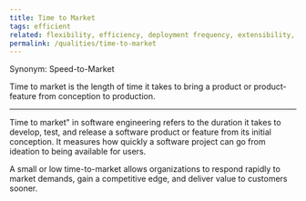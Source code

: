 ```yaml
---
title: Time to Market
tags: efficient
related: flexibility, efficiency, deployment frequency, extensibility, lead time for changes, cycle time
permalink: /qualities/time-to-market
---
```


Synonym: Speed-to-Market

<div class="arc42-help" markdown="1">

Time to market is the length of time it takes to bring a product or product-feature  from conception to production. 

<hr>
Time to market" in software engineering refers to the duration it takes to develop, test, and release a software product or feature from its initial conception. 
It measures how quickly a software project can go from ideation to being available for users.

A small or low time-to-market allows organizations to respond rapidly to market demands, gain a competitive edge, and deliver value to customers sooner.

</div>
